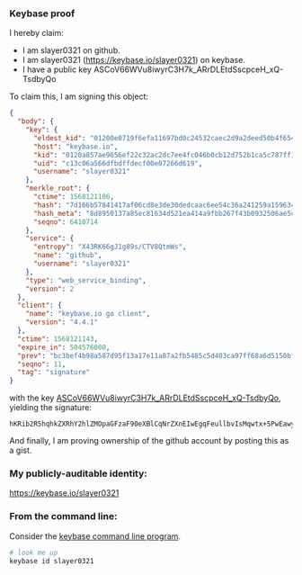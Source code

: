 ### Keybase proof

I hereby claim:

  * I am slayer0321 on github.
  * I am slayer0321 (https://keybase.io/slayer0321) on keybase.
  * I have a public key ASCoV66WVu8iwyrC3H7k_ARrDLEtdSscpceH_xQ-TsdbyQo

To claim this, I am signing this object:

```json
{
  "body": {
    "key": {
      "eldest_kid": "01200e0719f6efa11697bd0c24532caec2d9a2deed50b4f654e5f584031350d6495e0a",
      "host": "keybase.io",
      "kid": "0120a857ae9656ef22c32ac2dc7ee4fc046b0cb12d752b1ca5c787ff143e4ec75bc90a",
      "uid": "c13c06a566dfbdffdecf00e07266d619",
      "username": "slayer0321"
    },
    "merkle_root": {
      "ctime": 1568121106,
      "hash": "7d166b57841417af06cd8e3de30dedcaac6ee54c36a241259a159634a9e09cfd2aa00ee682e463864ee3271ecfc473b7215fc12412504ff1e96d41dd1df3862b",
      "hash_meta": "8d8950137a85ec81634d521ea414a9fbb267f43b0932506ae5c6ddf17204d33b",
      "seqno": 6410714
    },
    "service": {
      "entropy": "X43RK66gJ1g89s/CTV8QtmWs",
      "name": "github",
      "username": "slayer0321"
    },
    "type": "web_service_binding",
    "version": 2
  },
  "client": {
    "name": "keybase.io go client",
    "version": "4.4.1"
  },
  "ctime": 1568121143,
  "expire_in": 504576000,
  "prev": "bc3bef4b98a587d95f13a17e11a87a2fb5485c5d403ca97ff68a6d5150bf8919",
  "seqno": 11,
  "tag": "signature"
}
```

with the key [ASCoV66WVu8iwyrC3H7k_ARrDLEtdSscpceH_xQ-TsdbyQo](https://keybase.io/slayer0321), yielding the signature:

```
hKRib2R5hqhkZXRhY2hlZMOpaGFzaF90eXBlCqNrZXnEIwEgqFeullbvIsMqwtx+5PwEawyxLXUrHKXHh/8UPk7HW8kKp3BheWxvYWTESpcCC8QgvDvvS5ilh9lfE6F+Eah6L7VIXF1APKl/9optUVC/iRnEIPWwu846k1l6Ysv0MKtw/7Kzs4Tfsv6t6MMGnI8k6u1QAgHCo3NpZ8RAzcvVHMTFRNQX+Dmef10lQv4Ame2cMaAuKl4KK6BczR8Cn32ENTRDpahXGhsuuqzKtmSBSKtTGP8DvB4mHvanDahzaWdfdHlwZSCkaGFzaIKkdHlwZQildmFsdWXEIA/BnFwdy7PtoRixXQo1LsKi0HgeqlickoufiP4DRzjeo3RhZ80CAqd2ZXJzaW9uAQ==

```

And finally, I am proving ownership of the github account by posting this as a gist.

### My publicly-auditable identity:

https://keybase.io/slayer0321

### From the command line:

Consider the [keybase command line program](https://keybase.io/download).

```bash
# look me up
keybase id slayer0321
```
